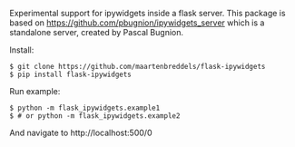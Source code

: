Experimental support for ipywidgets inside a flask server. This package is based on https://github.com/pbugnion/ipywidgets_server which is a standalone server, created by Pascal Bugnion.

Install:
```
$ git clone https://github.com/maartenbreddels/flask-ipywidgets
$ pip install flask-ipywidgets
```

Run example:
```
$ python -m flask_ipywidgets.example1
$ # or python -m flask_ipywidgets.example2
```
And navigate to http://localhost:500/0